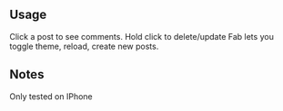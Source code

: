 

## Usage
Click a post to see comments.
Hold click to delete/update
Fab lets you toggle theme, reload, create new posts.

## Notes
Only tested on IPhone
